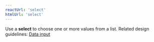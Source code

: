 ```yaml
---
reactUrl: 'select'
htmlUrl: 'select'
---
```

Use a **select** to choose one or more values from a list. Related design guidelines: [Data input](design-guidelines/usage-and-behavior/data-input)

